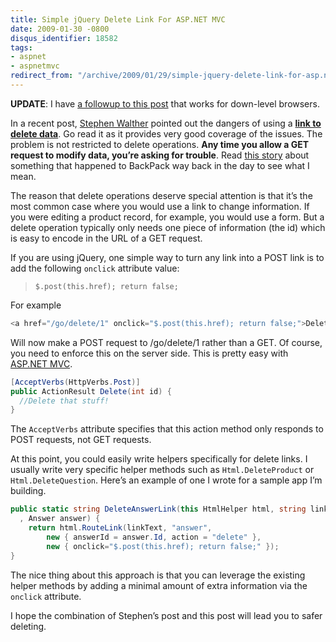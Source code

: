 ```yaml
---
title: Simple jQuery Delete Link For ASP.NET MVC
date: 2009-01-30 -0800
disqus_identifier: 18582
tags:
- aspnet
- aspnetmvc
redirect_from: "/archive/2009/01/29/simple-jquery-delete-link-for-asp.net-mvc.aspx/"
---
```


**UPDATE**: I have [a followup to this
post](https://haacked.com/archive/2009/01/30/delete-link-with-downlevel-support.aspx "Delete Link with Downlevel Support")
that works for down-level browsers.

In a recent post, [Stephen
Walther](http://stephenwalther.com/blog/ "Stephen Walther") pointed out
the dangers of using a [**link to delete
data**](http://stephenwalther.com/blog/archive/2009/01/21/asp.net-mvc-tip-46-ndash-donrsquot-use-delete-links-because.aspx "Don't use Delete Links").
Go read it as it provides very good coverage of the issues. The problem
is not restricted to delete operations. **Any time you allow a GET
request to modify data, you’re asking for trouble**. Read [this
story](http://radar.oreilly.com/archives/2005/05/google-web-acce-1.html "Google Web Accelerator considered overzealous")
about something that happened to BackPack way back in the day to see
what I mean.

The reason that delete operations deserve special attention is that it’s
the most common case where you would use a link to change information.
If you were editing a product record, for example, you would use a form.
But a delete operation typically only needs one piece of information
(the id) which is easy to encode in the URL of a GET request.

If you are using jQuery, one simple way to turn any link into a POST
link is to add the following `onclick` attribute value:

> `$.post(this.href); return false;`

For example

```csharp
<a href="/go/delete/1" onclick="$.post(this.href); return false;">Delete</a>
```

Will now make a POST request to /go/delete/1 rather than a GET. Of
course, you need to enforce this on the server side. This is pretty easy
with [ASP.NET MVC](http://asp.net/mvc "ASP.NET MVC Website").

```csharp
[AcceptVerbs(HttpVerbs.Post)]
public ActionResult Delete(int id) {
  //Delete that stuff!
}
```

The `AcceptVerbs` attribute specifies that this action method only
responds to POST requests, not GET requests.

At this point, you could easily write helpers specifically for delete
links. I usually write very specific helper methods such as
`Html.DeleteProduct` or `Html.DeleteQuestion`. Here’s an example of one
I wrote for a sample app I’m building.

```csharp
public static string DeleteAnswerLink(this HtmlHelper html, string linkText
  , Answer answer) {
    return html.RouteLink(linkText, "answer",
        new { answerId = answer.Id, action = "delete" }, 
        new { onclick="$.post(this.href); return false;" });
}
```

The nice thing about this approach is that you can leverage the existing
helper methods by adding a minimal amount of extra information via the
`onclick` attribute.

I hope the combination of Stephen’s post and this post will lead you to
safer deleting.


